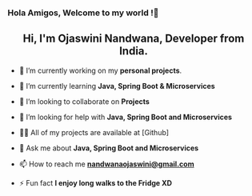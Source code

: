 ### Hola Amigos, Welcome to my world !👋

  <h2 align="center">Hi, I'm Ojaswini Nandwana, Developer from India.</h2>


- 🔭 I’m currently working on my **personal projects**.

- 🌱 I’m currently learning **Java, Spring Boot & Microservices**

- 👯 I’m looking to collaborate on **Projects**

- 🤝 I’m looking for help with **Java, Spring Boot and Microservices**

- 👨‍💻 All of my projects are available at [Github]

- 💬 Ask me about **Java, Spring Boot and Microservices**

- 📫 How to reach me **nandwanaojaswini@gmail.com**

- ⚡ Fun fact **I enjoy long walks to the Fridge XD**
